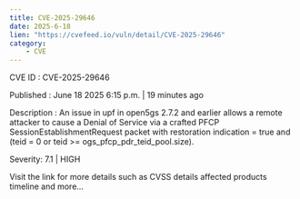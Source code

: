 ```yaml
---
title: CVE-2025-29646
date: 2025-6-18
lien: "https://cvefeed.io/vuln/detail/CVE-2025-29646"
category:
    - CVE
---
```


CVE ID : CVE-2025-29646

Published :  June 18
2025
6:15 p.m. | 19 minutes ago

Description : An issue in upf in open5gs 2.7.2 and earlier allows a remote attacker to cause a Denial of Service via a crafted PFCP SessionEstablishmentRequest packet with restoration indication = true and (teid = 0 or teid >= ogs_pfcp_pdr_teid_pool.size).

Severity: 7.1 | HIGH

Visit the link for more details
such as CVSS details
affected products
timeline
and more...
